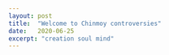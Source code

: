 ```yaml
---
layout: post
title:  "Welcome to Chinmoy controversies"
date:   2020-06-25
excerpt: "creation soul mind"
---
```

